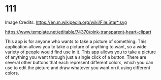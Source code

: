 # 111
Image Credits: https://en.m.wikipedia.org/wiki/File:Star*.svg

https://www.template.net/editable/74370/pink-transparent-heart-clipart

This app is for anyone who wants to take a picture of something. This application allows you to take a picture of anything to want, so a wide variety of people would find use in it.
This app allows you to take a picture of anything you want through just a single click of a button. There are several other buttons that each represent different colors, which you can use to edit the picture and draw whatever you want on it using different colors. 
